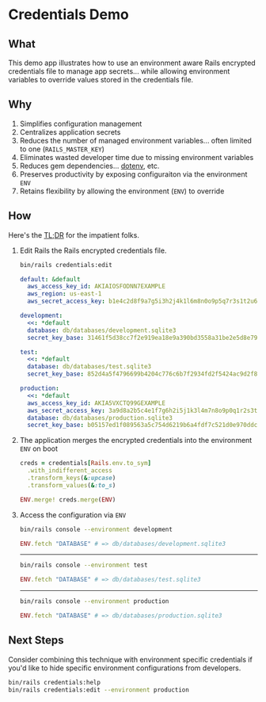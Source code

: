 # Credentials Demo

## What

This demo app illustrates how to use an environment aware Rails encrypted credentials file to manage app secrets...
while allowing environment variables to override values stored in the credentials file.

## Why

1. Simplifies configuration management
1. Centralizes application secrets
1. Reduces the number of managed environment variables... often limited to one (`RAILS_MASTER_KEY`)
1. Eliminates wasted developer time due to missing environment variables
1. Reduces gem dependencies... [dotenv](https://github.com/bkeepers/dotenv), etc.
1. Preserves productivity by exposing configuraiton via the environment `ENV`
1. Retains flexibility by allowing the environment (`ENV`) to override

## How

Here's the [TL;DR](https://github.com/hopsoft/credentials_demo/blob/main/config/application.rb#L11-L16) for the impatient folks.

1. Edit Rails the Rails encrypted credentials file.

    ```sh
    bin/rails credentials:edit
    ```

    ```yaml
    default: &default
      aws_access_key_id: AKIAIOSFODNN7EXAMPLE
      aws_region: us-east-1
      aws_secret_access_key: b1e4c2d8f9a7g5i3h2j4k1l6m8n0o9p5q7r3s1t2u6v8w0x9y4z2

    development:
      <<: *default
      database: db/databases/development.sqlite3
      secret_key_base: 31461f5d38cc7f2e919ea18e9a390bd3558a31be2e5d8e79b9c40ae7a91a5990768da5c8baa2521462c366f5568c4d58b843f92ea5eda71d9bc9c8a8b0c96435

    test:
      <<: *default
      database: db/databases/test.sqlite3
      secret_key_base: 852d4a5f4796699b4204c776c6b7f2934fd2f5424ac9d2f8f15d6bf9a0efc1f4bc5fd6b44fd1b0774de7168a0990d76ae6c3229370414db7b7d66830b2f74491

    production:
      <<: *default
      aws_access_key_id: AKIA5VXCTQ99GEXAMPLE
      aws_secret_access_key: 3a9d8a2b5c4e1f7g6h2i5j1k3l4m7n8o9p0q1r2s3t4u5v6w7x8y9z0
      database: db/databases/production.sqlite3
      secret_key_base: b05157ed1f089563a5c754d6219b6a4fdf7c521d0e970ddc15cdd9a1bec58fa251191d50d1b8500987a2589a98afa20f27b964e2eefed9dbc574036880af34e0
    ```

2. The application merges the encrypted credentials into the environment `ENV` on boot

    ```ruby
    creds = credentials[Rails.env.to_sym]
      .with_indifferent_access
      .transform_keys(&:upcase)
      .transform_values(&:to_s)

    ENV.merge! creds.merge(ENV)
    ```

3. Access the configuration via `ENV`

    ```sh
    bin/rails console --environment development
    ```

    ```ruby
    ENV.fetch "DATABASE" # => db/databases/development.sqlite3
    ```

    ---

    ```sh
    bin/rails console --environment test
    ```

    ```ruby
    ENV.fetch "DATABASE" # => db/databases/test.sqlite3
    ```

    ---

    ```sh
    bin/rails console --environment production
    ```

    ```ruby
    ENV.fetch "DATABASE" # => db/databases/production.sqlite3
    ```

## Next Steps

Consider combining this technique with environment specific credentials if you'd like  to hide specific environment configurations from developers.

```sh
bin/rails credentials:help
bin/rails credentials:edit --environment production
```
